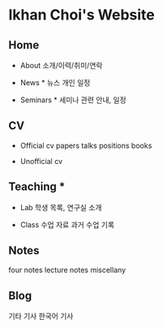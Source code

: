 # Ikhan Choi's Website

## Home
- About
	소개/이력/취미/연락

- News *
	뉴스
	개인 일정

- Seminars *
	세미나 관련 안내, 일정

## CV
- Official cv
	papers
	talks
	positions
	books

- Unofficial cv

## Teaching *
- Lab
	학생 목록, 연구실 소개

- Class
	수업 자료
	과거 수업 기록

## Notes
four notes
lecture notes
miscellany

## Blog
기타 기사
한국어 기사